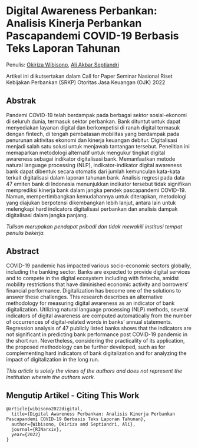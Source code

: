 # Digital Awareness Perbankan: Analisis Kinerja Perbankan Pascapandemi COVID-19 Berbasis Teks Laporan Tahunan

Penulis: [Okiriza Wibisono](https://twitter.com/okiriza), [Ali Akbar Septiandri](https://twitter.com/aliakbars)

Artikel ini diikutsertakan dalam Call for Paper Seminar Nasional Riset Kebijakan Perbankan (SRKP) Otoritas Jasa Keuangan (OJK) 2022

## Abstrak

Pandemi COVID-19 telah berdampak pada berbagai sektor sosial-ekonomi di seluruh dunia, termasuk sektor perbankan. Bank dituntut untuk dapat menyediakan layanan digital dan berkompetisi di ranah digital termasuk dengan fintech, di tengah pembatasan mobilitas yang berdampak pada penurunan aktivitas ekonomi dan kinerja keuangan debitur. Digitalisasi menjadi salah satu solusi untuk menjawab tantangan tersebut. Penelitian ini memaparkan metodologi alternatif untuk mengukur tingkat digital awareness sebagai indikator digitalisasi bank. Memanfaatkan metode natural language processing (NLP), indikator-indikator digital awareness bank dapat dibentuk secara otomatis dari jumlah kemunculan kata-kata terkait digitalisasi dalam laporan tahunan bank. Analisis regresi pada data 47 emiten bank di Indonesia menunjukkan indikator tersebut tidak signifikan memprediksi kinerja bank dalam jangka pendek pascapandemi COVID-19. Namun, mempertimbangkan kemudahannya untuk diterapkan, metodologi yang diajukan berpotensi dikembangkan lebih lanjut, antara lain untuk melengkapi hard indicators digitalisasi perbankan dan analisis dampak digitalisasi dalam jangka panjang.

*Tulisan merupakan pendapat pribadi dan tidak mewakili institusi tempat penulis bekerja.*

## Abstract

COVID-19 pandemic has impacted various socio-economic sectors globally, including the banking sector. Banks are expected to provide digital services and to compete in the digital ecosystem including with fintechs, amidst mobility restrictions that have diminished economic activity and borrowers’ financial performance. Digitalization has become one of the solutions to answer these challenges. This research describes an alternative methodology for measuring digital awareness as an indicator of bank digitalization. Utilizing natural language processing (NLP) methods, several indicators of digital awareness are computed automatically from the number of occurrences of digital-related words in banks’ annual statements. Regression analysis of 47 publicly listed banks shows that the indicators are not significant in predicting bank performance post COVID-19 pandemic in the short run. Nevertheless, considering the practicality of its application, the proposed methodology can be further developed, such as for complementing hard indicators of bank digitalization and for analyzing the impact of digitalization in the long run.

*This article is solely the views of the authors and does not represent the institution wherein the authors work.*

## Mengutip Artikel - Citing This Work

```
@article{wibisono2022digital,
  title={Digital Awareness Perbankan: Analisis Kinerja Perbankan Pascapandemi COVID-19 Berbasis Teks Laporan Tahunan},
  author={Wibisono, Okiriza and Septiandri, Ali},
  journal={RINarxiv},
  year={2022}
}
```
